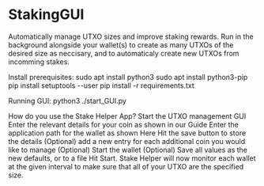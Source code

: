 # StakingGUI
Automatically manage UTXO sizes and improve staking rewards. Run in the background alongside your wallet(s) to create as many UTXOs of the desired size as neccisary, and to automaticaly create new UTXOs from incomming stakes. 

Install prerequisites:
sudo apt install python3
sudo apt install python3-pip
pip install setuptools --user
pip install -r requirements.txt

Running GUI:
python3 ./start_GUI.py

How do you use the Stake Helper App?
    Start the UTXO management GUI
    Enter the relevant details for your coin as shown in our Guide
    Enter the application path for the wallet as shown Here
    Hit the save button to store the details
    (Optional) add a new entry for each additional coin you would like to manage
    (Optional) Start the wallet
    (Optional) Save all values as the new defaults, or to a file
    Hit Start. Stake Helper will now monitor each wallet at the given interval to make sure that all of your UTXO are the specified size.
